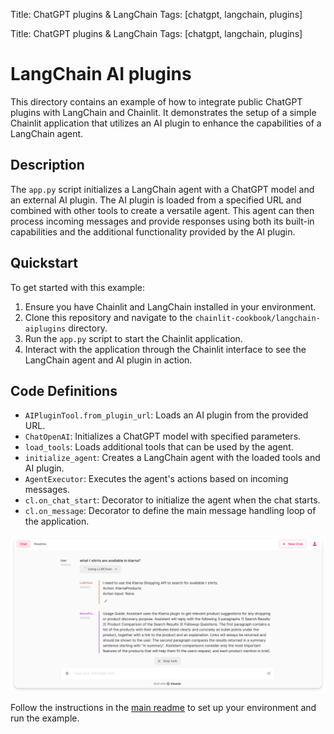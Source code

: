 Title: ChatGPT plugins & LangChain
Tags: [chatgpt, langchain, plugins]

Title: ChatGPT plugins & LangChain
Tags: [chatgpt, langchain, plugins]

# LangChain AI plugins

This directory contains an example of how to integrate public ChatGPT plugins with LangChain and Chainlit. It demonstrates the setup of a simple Chainlit application that utilizes an AI plugin to enhance the capabilities of a LangChain agent.

## Description

The `app.py` script initializes a LangChain agent with a ChatGPT model and an external AI plugin. The AI plugin is loaded from a specified URL and combined with other tools to create a versatile agent. This agent can then process incoming messages and provide responses using both its built-in capabilities and the additional functionality provided by the AI plugin.

## Quickstart

To get started with this example:

1. Ensure you have Chainlit and LangChain installed in your environment.
2. Clone this repository and navigate to the `chainlit-cookbook/langchain-aiplugins` directory.
3. Run the `app.py` script to start the Chainlit application.
4. Interact with the application through the Chainlit interface to see the LangChain agent and AI plugin in action.

## Code Definitions

- `AIPluginTool.from_plugin_url`: Loads an AI plugin from the provided URL.
- `ChatOpenAI`: Initializes a ChatGPT model with specified parameters.
- `load_tools`: Loads additional tools that can be used by the agent.
- `initialize_agent`: Creates a LangChain agent with the loaded tools and AI plugin.
- `AgentExecutor`: Executes the agent's actions based on incoming messages.
- `cl.on_chat_start`: Decorator to initialize the agent when the chat starts.
- `cl.on_message`: Decorator to define the main message handling loop of the application.

![Rendering](./rendering.png)

Follow the instructions in the [main readme](/README.md) to set up your environment and run the example.
